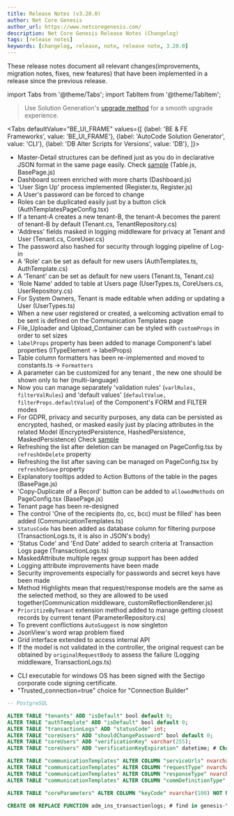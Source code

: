 ```yaml
---
title: Release Notes (v3.20.0)
author: Net Core Genesis
author_url: https://www.netcoregenesis.com/
description: Net Core Genesis Release Notes (Changelog)
tags: [release notes]
keywords: [changelog, release, note, release note, 3.20.0]
---
```


These release notes document all relevant changes(improvements, migration notes, fixes, new features) that have been implemented in a release since the previous release.

<!--truncate-->

import Tabs from '@theme/Tabs';
import TabItem from '@theme/TabItem';

> Use Solution Generation's [upgrade method](/docs/CLI_Commands#2-upgrade) for a smooth upgrade experience.

<Tabs
    defaultValue="BE_UI_FRAME"
    values={[
        {label: 'BE & FE Frameworks', value: 'BE_UI_FRAME'},
        {label: 'AutoCode Solution Generator', value: 'CLI'},
        {label: 'DB Alter Scripts for Versions', value: 'DB'},
    ]}>

<TabItem value="BE_UI_FRAME">

- Master-Detail structures can be defined just as you do in declarative JSON format in the same page easily. Check [sample](FAQ_About_UI.md#set-master-detail-parent-child-relation-in-the-same-page) (Table.js, BasePage.js)
- Dashboard screen enriched with more charts (Dashboard.js)
- 'User Sign Up' process implemented (Register.ts, Register.js)
- A User's password can be forced to change
- Roles can be duplicated easily just by a button click (AuthTemplatesPageConfig.tsx)
- If a tenant-A creates a new tenant-B, the tenant-A becomes the parent of tenant-B by default (Tenant.cs, TenantRepository.cs)
- 'Address' fields masked in logging middleware for privacy at Tenant and User (Tenant.cs, CoreUser.cs)
- The password also hashed for security through logging pipeline of Log-in
- A 'Role' can be set as default for new users (AuthTemplates.ts, AuthTemplate.cs)
- A 'Tenant' can be set as default for new users (Tenant.ts, Tenant.cs)
- 'Role Name' added to table at Users page (UserTypes.ts, CoreUsers.cs, UserRepository.cs)
- For System Owners, Tenant is made editable when adding or updating a User (UserTypes.ts)
- When a new user registered or created, a welcoming activation email to be sent is defined on the Communication Templates page
- File_Uploader and Upload_Container can be styled with `customProps` in order to set sizes
- `labelProps` property has been added to manage Component's label properties (ITypeElement -> labelProps)
- Table column formatters has been re-implemented and moved to constants.ts -> `Formatters`
- A parameter can be customized for any tenant , the new one should be shown only to her (multi-language)
- Now you can manage separately 'validation rules' (`varlRules, filterValRules`) and 'default values' (`defaultValue, filterProps.defaultValue`) of the Component's FORM and FILTER modes
- For GDPR, privacy and security purposes, any data can be persisted as encrypted, hashed, or masked easily just by placing attributes in the related Model (EncryptedPersistence, HashedPersistence, MaskedPersistence) Check [sample](FAQ_About_Backend.md#storepersist-data-as-encrypted-but-decrypt-it-when-fetched)
- Refreshing the list after deletion can be managed on PageConfig.tsx by `refreshOnDelete` property
- Refreshing the list after saving can be managed on PageConfig.tsx by `refreshOnSave` property
- Explanatory tooltips added to Action Buttons of the table in the pages (BasePage.js)
- 'Copy-Duplicate of a Record' button can be added to `allowedMethods` on PageConfig.tsx (BasePage.js)
- Tenant page has been re-designed
- The control 'One of the recipients (to, cc, bcc) must be filled' has been added (CommunicationTemplates.ts)
- `StatusCode` has been added as database column for filtering purpose (TransactionLogs.ts, it is also in JSON's body)
- 'Status Code' and 'End Date' added to search criteria at Transaction Logs page (TransactionLogs.ts)
- MaskedAttribute multiple regex group support has been added
- Logging attribute improvements have been made
- Security improvements especially for passwords and secret keys have been made
- Method Highlights mean that request/response models are the same as the selected method, so they are allowed to be used together(Communication middleware, customReflectionRenderer.js)
- `PrioritizeByTenant` extension method added to manage getting closest records by current tenant (ParameterRepository.cs)
- To prevent conflictions `AutoSuggest` is now singleton
- JsonView's word wrap problem fixed
- Grid interface extended to access internal API
- If the model is not validated in the controller, the original request can be obtained by `originalRequestBody` to assess the failure (Logging middleware, TransactionLogs.ts)

</TabItem>

<TabItem value="CLI">

- CLI executable for windows OS has been signed with the Sectigo corporate code signing certificate.
- "Trusted_connection=true" choice for "Connection Builder"

</TabItem>

<TabItem value="DB">

```sql
-- PostgreSQL

ALTER TABLE "tenants" ADD "isDefault" bool default 0;
ALTER TABLE "authTemplate" ADD "isDefault" bool default 0;
ALTER TABLE "transactionLogs" ADD "statusCode" int;
ALTER TABLE "coreUsers" ADD "shouldChangePassword" bool default 0;
ALTER TABLE "coreUsers" ADD "verificationKey" varchar(255);
ALTER TABLE "coreUsers" ADD "verificationKeyExpiration" datetime; # Change according to your DB ALTER TABLE genesis_db.

ALTER TABLE "communicationTemplates" ALTER COLUMN "serviceUrls" nvarchar(MAX) NULL;
ALTER TABLE "communicationTemplates" ALTER COLUMN "requestType" nvarchar(1000) NULL;
ALTER TABLE "communicationTemplates" ALTER COLUMN "responseType" nvarchar(1000) NULL;
ALTER TABLE "communicationTemplates" ALTER COLUMN "commDefinitionType" smallint NULL;

ALTER TABLE "coreParameters" ALTER COLUMN "keyCode" nvarchar(100) NOT NULL;

CREATE OR REPLACE FUNCTION adm_ins_transactionlogs; # find in genesis-YOUR_OS-x64.zip/DB Scripts/YOUR_DB/02_adm_ins_transactionlogs.sql
```

</TabItem>

</Tabs>
